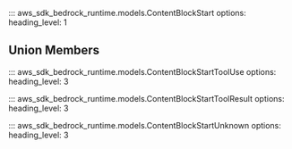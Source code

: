 ::: aws_sdk_bedrock_runtime.models.ContentBlockStart
    options:
        heading_level: 1

## Union Members

::: aws_sdk_bedrock_runtime.models.ContentBlockStartToolUse
    options:
        heading_level: 3

::: aws_sdk_bedrock_runtime.models.ContentBlockStartToolResult
    options:
        heading_level: 3

::: aws_sdk_bedrock_runtime.models.ContentBlockStartUnknown
    options:
        heading_level: 3
